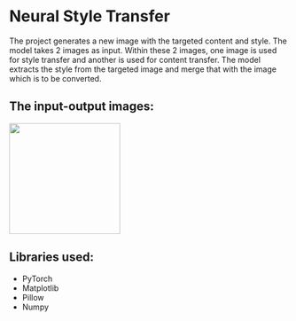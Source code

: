 # **Neural Style Transfer**
The project generates a new image with the targeted content and style. The model takes 2 images as input. Within these 2 images, one image is used for style transfer and another is used for content transfer.
The model extracts the style from the targeted image and merge that with the image which is to be converted.

## **The input-output images:**
<img src="final.jpg" align="center" width="200" height="200">

## **Libraries used:**
* PyTorch
* Matplotlib
* Pillow
* Numpy
